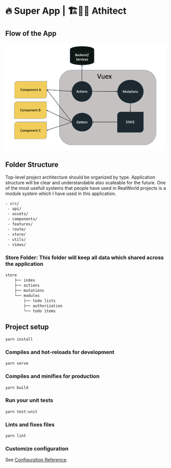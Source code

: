 # 🔥 Super App | 🏗👷‍♂️ Athitect

## Flow of the App
![flow](/src/assets/flow.PNG/)

## Folder Structure
Top-level project architecture should be organized by type. Application structure will be clear and understandable also scaleable for the future. One of the most usefull systems that people have used in RealWorld projects is a module system which I have used in this application.

 ```
 - src/
  - api/
  - assets/
  - components/
  - features/
  - route/
  - store/
  - utils/
  - views/
 ```
 ### Store Folder: This folder will keep all data which shared across the application
```
store
    ├── index   
    ├── actions        
    ├── mutations     
    └── modules
        ├── todo lists
        ├── authorization
        └── todo items
```

## Project setup
```
yarn install
```

### Compiles and hot-reloads for development
```
yarn serve
```

### Compiles and minifies for production
```
yarn build
```

### Run your unit tests
```
yarn test:unit
```

### Lints and fixes files
```
yarn lint
```

### Customize configuration
See [Configuration Reference](https://cli.vuejs.org/config/).
